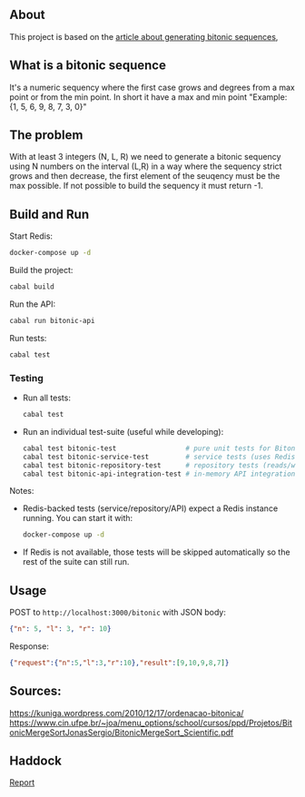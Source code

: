 ## About
This project is based on the [article about generating bitonic sequences](https://www.geeksforgeeks.org/dsa/generate-bitonic-sequence-of-length-n-from-integers-in-a-given-range/), 


## What is a bitonic sequence
It's a numeric sequency where the first case grows and degrees from a max point or from the min point. In short it have a max and min point "Example: {1, 5, 6, 9, 8, 7, 3, 0}"

## The problem
With at least 3 integers (N, L, R) we need to generate a bitonic sequency using N numbers on the interval (L,R) in a way where the sequency strict grows and then decrease, the first element of the seuqency must be the max possible. If not possible to build the sequency it must return -1.

## Build and Run

Start Redis:
```bash
docker-compose up -d
```

Build the project:
```bash
cabal build
```

Run the API:
```bash
cabal run bitonic-api
```

Run tests:
```bash
cabal test
```

### Testing

- Run all tests:
	```bash
	cabal test
	```

- Run an individual test-suite (useful while developing):
	```bash
	cabal test bitonic-test                 # pure unit tests for BitonicSequence
	cabal test bitonic-service-test         # service tests (uses Redis cache)
	cabal test bitonic-repository-test      # repository tests (reads/writes Redis)
	cabal test bitonic-api-integration-test # in-memory API integration tests (Redis)
	```

Notes:
- Redis-backed tests (service/repository/API) expect a Redis instance running. You can start it with:
	```bash
	docker-compose up -d
	```
- If Redis is not available, those tests will be skipped automatically so the rest of the suite can still run.

## Usage

POST to `http://localhost:3000/bitonic` with JSON body:
```json
{"n": 5, "l": 3, "r": 10}
```

Response:
```json
{"request":{"n":5,"l":3,"r":10},"result":[9,10,9,8,7]}
```

## Sources: 

https://kuniga.wordpress.com/2010/12/17/ordenacao-bitonica/
https://www.cin.ufpe.br/~joa/menu_options/school/cursos/ppd/Projetos/BitonicMergeSortJonasSergio/BitonicMergeSort_Scientific.pdf

## Haddock

[Report](./haddock/index.html)

